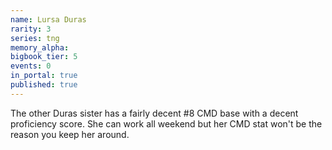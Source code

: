 ```yaml
---
name: Lursa Duras
rarity: 3
series: tng
memory_alpha:
bigbook_tier: 5
events: 0
in_portal: true
published: true
---
```


The other Duras sister has a fairly decent #8 CMD base with a decent proficiency score. She can work all weekend but her CMD stat won't be the reason you keep her around.
